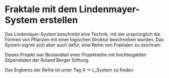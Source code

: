 # Fraktale mit dem Lindenmayer-System erstellen

Das Lindemayer-System beschreibt eine Technik, mit der ursprünglich die Formen von Pflanzen mit einer logischen Struktur beschrieben wurden. Das System eignet sich aber auch dafür, eine Reihe von Fraktalen zu zeichnen.

Dieses Projekt war Bestandteil einer Projektreihe mit hochbegabten Stipendiaten der Roland Berger Stiftung.

Das Ergbenis der Reihe ist unter Tag 4 -> L_System zu finden
